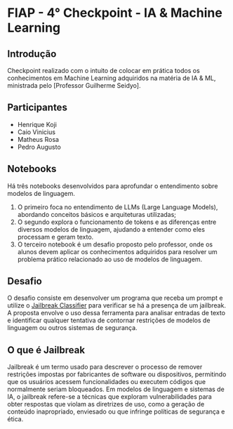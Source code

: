 # FIAP - 4° Checkpoint - IA & Machine Learning 

## Introdução
Checkpoint realizado com o intuito de colocar em prática todos os conhecimentos em Machine Learning adquiridos na matéria de IA & ML, ministrada pelo [Professor Guilherme Seidyo].

## Participantes
- Henrique Koji
- Caio Vinicius
- Matheus Rosa
- Pedro Augusto

## Notebooks

Há três notebooks desenvolvidos para aprofundar o entendimento sobre modelos de linguagem. 

1.  O primeiro foca no entendimento de LLMs (Large Language Models), abordando conceitos básicos e arquiteturas utilizadas;
2.  O segundo explora o funcionamento de tokens e as diferenças entre diversos modelos de linguagem, ajudando a entender como eles processam e geram texto. 
3.  O terceiro notebook é um desafio proposto pelo professor, onde os alunos devem aplicar os conhecimentos adquiridos para resolver um problema prático relacionado ao uso de modelos de linguagem.

## Desafio
O desafio consiste em desenvolver um programa que receba um prompt e utilize o [Jailbreak Classifier](https://huggingface.co/jackhhao/jailbreak-classifier) para verificar se há a presença de um jailbreak. A proposta envolve o uso dessa ferramenta para analisar entradas de texto e identificar qualquer tentativa de contornar restrições de modelos de linguagem ou outros sistemas de segurança.

## O que é Jailbreak
Jailbreak é um termo usado para descrever o processo de remover restrições impostas por fabricantes de software ou dispositivos, permitindo que os usuários acessem funcionalidades ou executem códigos que normalmente seriam bloqueados. Em modelos de linguagem e sistemas de IA, o jailbreak refere-se a técnicas que exploram vulnerabilidades para obter respostas que violam as diretrizes de uso, como a geração de conteúdo inapropriado, enviesado ou que infringe políticas de segurança e ética.





